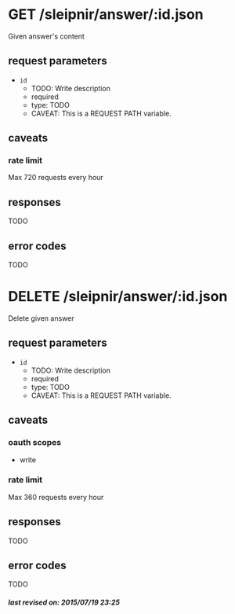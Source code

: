 # GET /sleipnir/answer/:id.json

Given answer's content

## request parameters

- `id`
  - TODO: Write description
  - required
  - type: TODO
  - CAVEAT: This is a REQUEST PATH variable.

## caveats

### rate limit

Max 720 requests every hour

## responses

TODO

## error codes

TODO

# DELETE /sleipnir/answer/:id.json

Delete given answer

## request parameters

- `id`
  - TODO: Write description
  - required
  - type: TODO
  - CAVEAT: This is a REQUEST PATH variable.

## caveats

### oauth scopes

- write

### rate limit

Max 360 requests every hour

## responses

TODO

## error codes

TODO

##### last revised on: 2015/07/19 23:25
